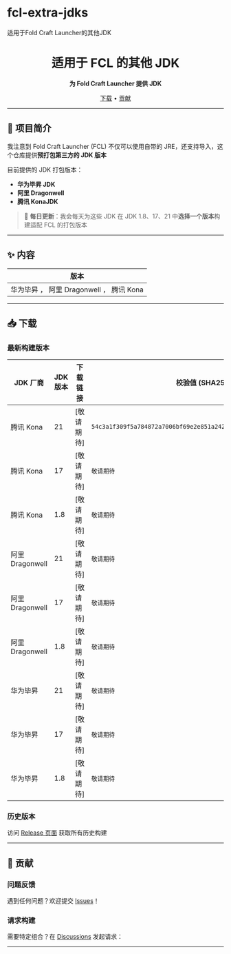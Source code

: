 # fcl-extra-jdks
适用于Fold Craft Launcher的其他JDK
<h1 align="center">
  <h1 align="center">
  适用于 FCL 的其他 JDK
</h1>

<p align="center">
  <strong>为 Fold Craft Launcher 提供 JDK </strong>
</p>

<p align="center">
  <a href="#下载">下载</a> •
  <a href="#贡献">贡献</a> 
</p>

---

## 🚀 项目简介

我注意到 Fold Craft Launcher (FCL) 不仅可以使用自带的 JRE，还支持导入，这个仓库提供**预打包第三方的 JDK 版本**

目前提供的 JDK 打包版本：
- **华为毕昇 JDK** 
- **阿里 Dragonwell** 
- **腾讯 KonaJDK** 

> 📅 **每日更新**：我会每天为这些 JDK 在 JDK 1.8、17、21 中**选择一个版本**构建适配 FCL 的打包版本

---

## ✨ 内容

| 版本  |
|------|
| 华为毕昇 ， 阿里 Dragonwell ， 腾讯 Kona |

---

## 📥 下载

### 最新构建版本

| JDK 厂商 | JDK 版本 | 下载链接 | 校验值 (SHA256) | lib情况 |
|----------|----------|----------|----------------|----------|
| 腾讯 Kona | 21 | [敬请期待] | `54c3a1f309f5a784872a7006bf69e2e851a2421aad5b912325ae254bbe6780a8` | `敬请期待`|
| 腾讯 Kona | 17 | [敬请期待] | `敬请期待` | `敬请期待`|
| 腾讯 Kona | 1.8 | [敬请期待] | `敬请期待` | `敬请期待`|
| 阿里 Dragonwell | 21 | [敬请期待] | `敬请期待` | `敬请期待`|
| 阿里 Dragonwell | 17 | [敬请期待] | `敬请期待` | `敬请期待`|
| 阿里 Dragonwell | 1.8 | [敬请期待] | `敬请期待` | `敬请期待`|
| 华为毕昇 | 21 | [敬请期待] | `敬请期待` | `敬请期待`|
| 华为毕昇 | 17 | [敬请期待] | `敬请期待` | `敬请期待`|
| 华为毕昇 | 1.8 | [敬请期待] | `敬请期待` | `敬请期待`|

### 历史版本
访问 [Release 页面](https://github.com/yourname/fcl-extra-jdks/releases) 获取所有历史构建

---

## 💬 贡献

### 问题反馈
遇到任何问题？欢迎提交 [Issues](https://github.com/yourname/fcl-extra-jdks/issues)！

### 请求构建
需要特定组合？在 [Discussions](https://github.com/yourname/fcl-extra-jdks/discussions) 发起请求：

---
